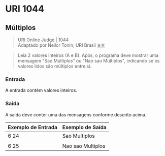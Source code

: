 # URI 1044

## Múltiplos

>URI Online Judge | 1044  
>Adaptado por Neilor Tonin, URI Brasil :brazil:  

>Leia 2 valores inteiros (A e B). Após, o programa deve mostrar uma mensagem "Sao Multiplos" ou "Nao sao Multiplos", indicando se os valores lidos são múltiplos entre si.  

### Entrada

A entrada contém valores inteiros.  

### Saída

A saída deve conter uma das mensagens conforme descrito acima.  

| Exemplo de Entrada | Exemplo de Saída  |
| ------------------ | ----------------- |
| 6 24               | Sao Multiplos     |
|                    |                   |
| 6 25               | Nao sao Multiplos |
